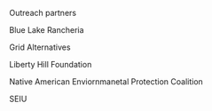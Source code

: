 Outreach partners
<!-- ---------- -->

Blue Lake Rancheria 


<!-- ---------- -->

Grid Alternatives 


<!-- ---------- -->

Liberty Hill Foundation 


<!-- ---------- -->

Native American Enviornmanetal Protection Coalition 


<!-- ---------- -->

SEIU

<!-- ---------- -->

